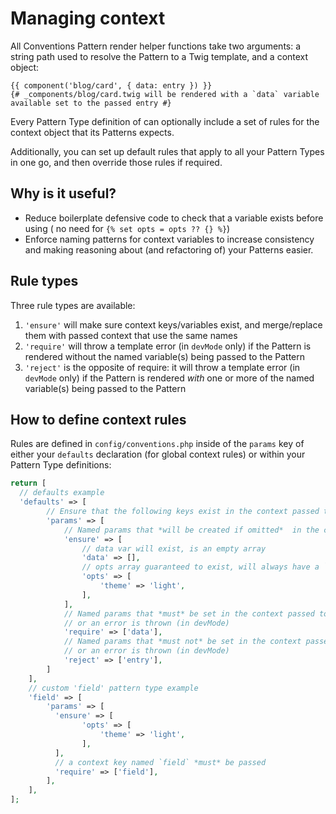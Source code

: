 # Managing context

All Conventions Pattern render helper functions take two arguments: a string path used to resolve the Pattern to a Twig template, and a context object:

```twig
{{ component('blog/card', { data: entry }) }}
{# _components/blog/card.twig will be rendered with a `data` variable available set to the passed entry #}
```

Every Pattern Type definition of can optionally include a set of rules for the context object that its Patterns expects.

Additionally, you can set up default rules that apply to all your Pattern Types in one go, and then override those rules if required.


## Why is it useful?

- Reduce boilerplate defensive code to check that a variable exists before using ( no need for `{% set opts = opts ?? {} %}`)
- Enforce naming patterns for context variables to increase consistency and making reasoning about (and refactoring of) your Patterns easier.

## Rule types

Three rule types are available:

1. `'ensure'` will make sure context keys/variables exist, and merge/replace them with passed context that use the same names
2. `'require'` will throw a template error (in `devMode` only) if the Pattern is rendered without the named variable(s) being passed to the Pattern
3. `'reject'` is the opposite of require: it will throw a template error (in `devMode` only) if the Pattern is rendered _with_ one or more of the named variable(s) being passed to the Pattern

## How to define context rules

Rules are defined in `config/conventions.php` inside of the `params` key of either your `defaults` declaration (for global context rules) or within your Pattern Type definitions:


```php
return [
  // defaults example
  'defaults' => [
        // Ensure that the following keys exist in the context passed to the pattern template
        'params' => [
            // Named params that *will be created if omitted*  in the context passed to the pattern template
            'ensure' => [
                // data var will exist, is an empty array
                'data' => [], 
                // opts array guaranteed to exist, will always have a `theme` key, with a default value of 'light'
                'opts' => [
                    'theme' => 'light', 
                ],
            ],
            // Named params that *must* be set in the context passed to the pattern template,
            // or an error is thrown (in devMode)
            'require' => ['data'],
            // Named params that *must not* be set in the context passed to the pattern template,
            // or an error is thrown (in devMode)
            'reject' => ['entry'],
        ]
    ],
    // custom 'field' pattern type example
    'field' => [
        'params' => [
          'ensure' => [
                'opts' => [
                    'theme' => 'light', 
                ],
          ],
          // a context key named `field` *must* be passed
          'require' => ['field'],
        ],
    ],
];

```
